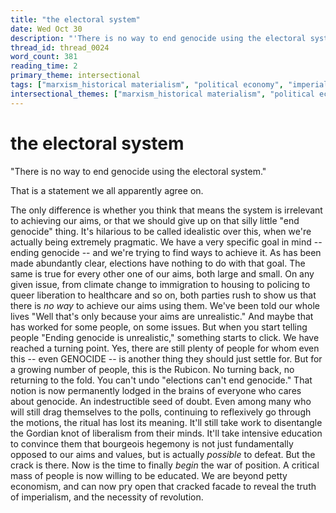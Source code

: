 ```yaml
---
title: "the electoral system"
date: Wed Oct 30
description: "'There is no way to end genocide using the electoral system. ' That is a statement we all apparently agree on."
thread_id: thread_0024
word_count: 381
reading_time: 2
primary_theme: intersectional
tags: ["marxism_historical materialism", "political economy", "imperialism_colonialism", "cultural criticism", "covid_public health politics"]
intersectional_themes: ["marxism_historical materialism", "political economy", "imperialism_colonialism", "cultural criticism", "covid_public health politics"]
---
```


# the electoral system

"There is no way to end genocide using the electoral system."

That is a statement we all apparently agree on.

The only difference is whether you think that means the system is irrelevant to achieving our aims, or that we should give up on that silly little "end genocide" thing. It's hilarious to be called idealistic over this, when we're actually being extremely pragmatic. We have a very specific goal in mind -- ending genocide -- and we're trying to find ways to achieve it. As has been made abundantly clear, elections have nothing to do with that goal. The same is true for every other one of our aims, both large and small. On any given issue, from climate change to immigration to housing to policing to queer liberation to healthcare and so on, both parties rush to show us that there is *no way* to achieve our aims using them. We've been told our whole lives "Well that's only because your aims are unrealistic." And maybe that has worked for some people, on some issues. But when you start telling people "Ending genocide is unrealistic," something starts to click. We have reached a turning point. Yes, there are still plenty of people for whom even this -- even GENOCIDE -- is another thing they should just settle for. But for a growing number of people, this is the Rubicon. No turning back, no returning to the fold. You can't undo "elections can't end genocide." That notion is now permanently lodged in the brains of everyone who cares about genocide. An indestructible seed of doubt. Even among many who will still drag themselves to the polls, continuing to reflexively go through the motions, the ritual has lost its meaning. It'll still take work to disentangle the Gordian knot of liberalism from their minds. It'll take intensive education to convince them that bourgeois hegemony is not just fundamentally opposed to our aims and values, but is actually *possible* to defeat. But the crack is there. Now is the time to finally *begin* the war of position. A critical mass of people is now willing to be educated. We are beyond petty economism, and can now pry open that cracked facade to reveal the truth of imperialism, and the necessity of revolution.